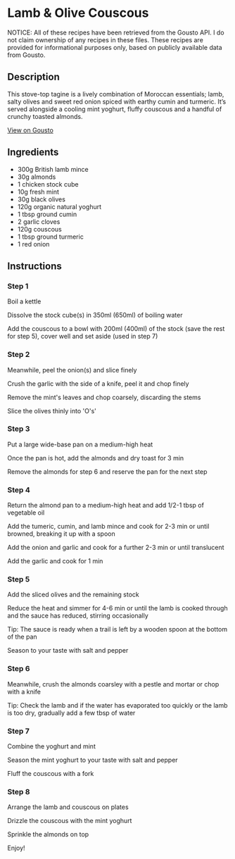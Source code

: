 # Lamb & Olive Couscous

NOTICE: All of these recipes have been retrieved from the Gousto API. I do not claim ownership of any recipes in these files. These recipes are provided for informational purposes only, based on publicly available data from Gousto.

## Description

This stove-top tagine is a lively combination of Moroccan essentials; lamb, salty olives and sweet red onion spiced with earthy cumin and turmeric. It’s served alongside a cooling mint yoghurt, fluffy couscous and a handful of crunchy toasted almonds.

[View on Gousto](https://www.gousto.co.uk/recipes/cookbook/lamb-olive-couscous)

## Ingredients

- 300g British lamb mince 
- 30g almonds
- 1 chicken stock cube
- 10g fresh mint
- 30g black olives 
- 120g organic natural yoghurt
- 1 tbsp ground cumin
- 2 garlic cloves
- 120g couscous
- 1 tbsp ground turmeric
- 1 red onion

## Instructions

### Step 1

Boil a kettle


Dissolve the stock cube<span class="text-danger">(s)</span> in 350ml <span class="text-danger">(650ml)</span> of boiling water 


Add the couscous to a bowl with 200ml <span class="text-danger">(400ml)</span> of the stock (save the rest for step 5), cover well and set aside (used in step 7)

### Step 2

Meanwhile, peel the onion<span class="text-danger">(s)</span> and slice finely


Crush the garlic with the side of a knife, peel it and chop finely


Remove the mint's leaves and chop coarsely, discarding the stems


Slice the olives thinly into 'O's'

### Step 3

Put a large wide-base pan on a medium-high heat


Once the pan is hot, add the almonds and dry toast for 3 min


Remove the almonds for step 6 and reserve the pan for the next step

### Step 4

Return the almond pan to a medium-high heat and add 1/2-1 tbsp of vegetable oil 


Add the tumeric, cumin, and lamb mince and cook for 2-3 min or until browned, breaking it up with a spoon


Add the onion and garlic and cook for a further 2-3 min or until translucent


Add the garlic and cook for 1 min

### Step 5

Add the sliced olives and the remaining stock


Reduce the heat and simmer for 4-6 min or until the lamb is cooked through and the sauce has reduced, stirring occasionally


Tip: The sauce is ready when a trail is left by a wooden spoon at the bottom of the pan


Season to your taste with salt and pepper

### Step 6

Meanwhile, crush the almonds coarsley with a pestle and mortar or chop with a knife


Tip: Check the lamb and if the water has evaporated too quickly or the lamb is too dry, gradually add a few tbsp of water

### Step 7

Combine the yoghurt and mint 


Season the mint yoghurt to your taste with salt and pepper


Fluff the couscous with a fork

### Step 8

Arrange the lamb and couscous on plates


Drizzle the couscous with the mint yoghurt


Sprinkle the almonds on top


Enjoy!

